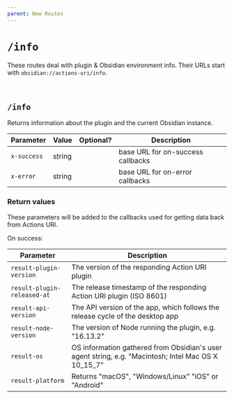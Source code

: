 ```yaml
---
parent: New Routes
---
```


# `/info`

These routes deal with plugin & Obsidian environment info.  Their URLs start with `obsidian://actions-uri/info`.

<div id="toc" />


&nbsp;


## `/info`
Returns information about the plugin and the current Obsidian instance.

| Parameter   | Value  | Optional? | Description                       |
| ----------- | ------ |:---------:| --------------------------------- |
| `x-success` | string |           | base URL for on-success callbacks |
| `x-error`   | string |           | base URL for on-error callbacks   |

### Return values
These parameters will be added to the callbacks used for [getting data back from Actions URI](../callbacks.md).

On success:

| Parameter                   | Description                                                                                           |
| --------------------------- | ----------------------------------------------------------------------------------------------------- |
| `result-plugin-version`     | The version of the responding Action URI plugin                                                       |
| `result-plugin-released-at` | The release timestamp of the responding Action URI plugin (ISO 8601)                                  |
| `result-api-version`        | The API version of the app, which follows the release cycle of the desktop app                        |
| `result-node-version`       | The version of Node running the plugin, e.g. "16.13.2"                                                |
| `result-os`                 | OS information gathered from Obsidian's user agent string, e.g. "Macintosh; Intel Mac OS X 10_15_7"   |
| `result-platform`           | Returns "macOS", "Windows/Linux" "iOS" or "Android"                                                   |
